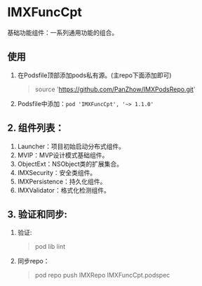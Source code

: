 # IMXFuncCpt
基础功能组件：一系列通用功能的组合。

## 使用

1. 在Podsfile顶部添加pods私有源。(主repo下面添加即可)

	> source 'https://github.com/PanZhow/IMXPodsRepo.git'
	
2. Podsfile中添加：``pod 'IMXFuncCpt', '~> 1.1.0'``

## 2. 组件列表：

1. Launcher：项目初始启动分布式组件。
2. MVIP：MVP设计模式基础组件。
3. ObjectExt：NSObject类的扩展集合。
4. IMXSecurity：安全类组件。
5. IMXPersistence：持久化组件。
6. IMXValidator：格式化检测组件。


## 3. 验证和同步:

1. 验证:

	>  pod lib lint 
	
2. 同步repo：

	> pod repo push IMXRepo IMXFuncCpt.podspec 
